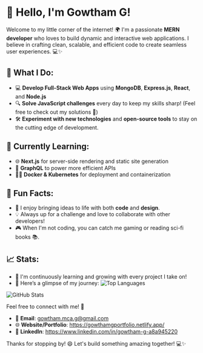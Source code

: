 # 👋 Hello, I'm Gowtham G!

Welcome to my little corner of the internet! 🌍 I'm a passionate **MERN developer** who loves to build dynamic and interactive web applications. I believe in crafting clean, scalable, and efficient code to create seamless user experiences. 💻✨

## 🚀 What I Do:
- 💻 **Develop Full-Stack Web Apps** using **MongoDB**, **Express.js**, **React**, and **Node.js**
- 🔍 **Solve JavaScript challenges** every day to keep my skills sharp! (Feel free to check out my solutions 🧠)
- 🛠️ **Experiment with new technologies** and **open-source tools** to stay on the cutting edge of development.

## 🌱 Currently Learning:
- 🌐 **Next.js** for server-side rendering and static site generation
- 🚀 **GraphQL** to power more efficient APIs
- 🧑‍💻 **Docker & Kubernetes** for deployment and containerization

## 🌟 Fun Facts:
- 🌈 I enjoy bringing ideas to life with both **code** and **design**.
- 💡 Always up for a challenge and love to collaborate with other developers!
- 🎮 When I'm not coding, you can catch me gaming or reading sci-fi books 📚.

## 📈 Stats:
- 🌟 I'm continuously learning and growing with every project I take on!
- 🎯 Here’s a glimpse of my journey:
![Top Languages](https://github-readme-stats.vercel.app/api/top-langs/?username=gowtham-ggg&layout=compact&hide=html)


![GitHub Stats](https://github-readme-stats.vercel.app/api?username=gowtham-ggg&show_icons=true&count_private=true&hide_title=true&hide=prs)

Feel free to connect with me! 🚀

- 📧 **Email**: gowtham.mca.g@gmail.com
- 🌐 **Website/Portfolio**: https://gowthamgportfolio.netlify.app/
- 💼 **LinkedIn**: https://www.linkedin.com/in/gowtham-g-a8a945220

Thanks for stopping by! 😄 Let's build something amazing together! 💻✨
